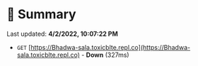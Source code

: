 # 📖 Summary
Last updated: **4/2/2022, 10:07:22 PM**

- `GET` [https://Bhadwa-sala.toxicblte.repl.co](https://Bhadwa-sala.toxicblte.repl.co) - **Down** (327ms)
